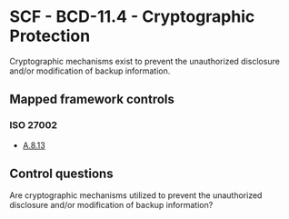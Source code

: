 # SCF - BCD-11.4 - Cryptographic Protection
Cryptographic mechanisms exist to prevent the unauthorized disclosure and/or modification of backup information.
## Mapped framework controls
### ISO 27002
- [A.8.13](../iso27002/a-8.md#a813)
  
## Control questions
Are cryptographic mechanisms utilized to prevent the unauthorized disclosure and/or modification of backup information?
  